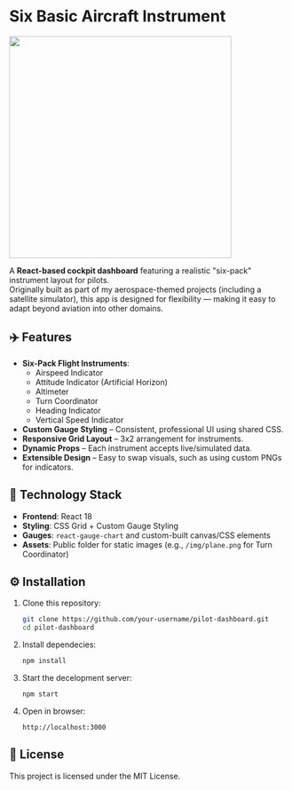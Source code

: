 # Six Basic Aircraft Instrument

<img src="/img/sixpack.png" width='400'> 

A **React-based cockpit dashboard** featuring a realistic "six-pack" instrument layout for pilots.  
Originally built as part of my aerospace-themed projects (including a satellite simulator), this app is designed for flexibility — making it easy to adapt beyond aviation into other domains.

## ✈️ Features

- **Six-Pack Flight Instruments**:
  - Airspeed Indicator
  - Attitude Indicator (Artificial Horizon)
  - Altimeter
  - Turn Coordinator
  - Heading Indicator
  - Vertical Speed Indicator
- **Custom Gauge Styling** – Consistent, professional UI using shared CSS.
- **Responsive Grid Layout** – 3x2 arrangement for instruments.
- **Dynamic Props** – Each instrument accepts live/simulated data.
- **Extensible Design** – Easy to swap visuals, such as using custom PNGs for indicators.

## 🚀 Technology Stack

- **Frontend**: React 18
- **Styling**: CSS Grid + Custom Gauge Styling
- **Gauges**: `react-gauge-chart` and custom-built canvas/CSS elements
- **Assets**: Public folder for static images (e.g., `/img/plane.png` for Turn Coordinator)

## ⚙️ Installation

1. Clone this repository:
   ```bash
   git clone https://github.com/your-username/pilot-dashboard.git
   cd pilot-dashboard

2. Install dependecies:
   ```bash
   npm install

3. Start the decelopment server:
   ```bash
   npm start

4. Open in browser:
   ```arduino
   http://localhost:3000

## 📜 License
This project is licensed under the MIT License.
